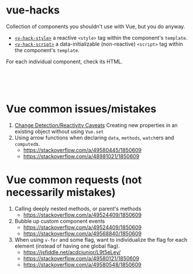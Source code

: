 # vue-hacks
Collection of components you shouldn't use with Vue, but you do anyway.

- [`<v-hack-style>`](v-hack-style.html) a reactive `<style>` tag within the component's `template`.
- [`<v-hack-script>`](v-hack-script.html) a data-initializable (non-reactive) `<script>` tag within the component's `template`.

For each individual component, check its HTML.

<br><br><br>

# Vue common issues/mistakes

1. [Change Detection/Reactivity Caveats](https://vuejs.org/v2/guide/reactivity.html#Change-Detection-Caveats) Creating new properties in an existing object without using `Vue.set`
2. Using arrow functions when declaring `data`, `methods`, `watch`ers and `computed`s.
    - https://stackoverflow.com/a/49580445/1850609
    - https://stackoverflow.com/a/48981021/1850609

# Vue common requests (not necessarily mistakes)

1. Calling deeply nested methods, or parent's methods
    - https://stackoverflow.com/a/49524409/1850609
2. Bubble up custom component events
    - https://stackoverflow.com/a/49524409/1850609
    - https://stackoverflow.com/a/49568840/1850609
3. When using `v-for` and some flag, want to individualize the flag for each element (instead of having one global flag).
    - https://jsfiddle.net/acdcjunior/L9t5eLey/
    - https://stackoverflow.com/a/49580121/1850609
    - https://stackoverflow.com/a/49580548/1850609
